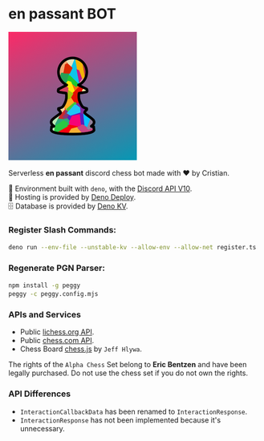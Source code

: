 
# en passant BOT

![en passant BOT Logo](profile_picture.png)

Serverless **en passant** discord chess bot made with ❤️ by Cristian.

🦕 Environment built with `deno`, with the
[Discord API V10](https://discord.com/developers/docs/intro).\
🌱 Hosting is provided by [Deno Deploy](https://deno.com/deploy/).\
🗄 Database is provided by [Deno KV](https://deno.com/kv).

### Register Slash Commands:

```sh
deno run --env-file --unstable-kv --allow-env --allow-net register.ts
```

### Regenerate PGN Parser:

```sh
npm install -g peggy
peggy -c peggy.config.mjs
```

### APIs and Services

- Public [lichess.org API](https://lichess.org/api).
- Public [chess.com API](https://www.chess.com/news/view/published-data-api).
- Chess Board [chess.js](https://github.com/jhlywa/chess.js) by `Jeff Hlywa`.

The rights of the `Alpha Chess` Set belong to **Eric Bentzen** and have been
legally purchased. Do not use the chess set if you do not own the rights.

### API Differences

- `InteractionCallbackData` has been renamed to `InteractionResponse`.
- `InteractionResponse` has not been implemented because it's unnecessary.